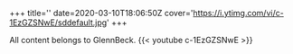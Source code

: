 +++
title=''
date=2020-03-10T18:06:50Z
cover='https://i.ytimg.com/vi/c-1EzGZSNwE/sddefault.jpg'
+++

All content belongs to GlennBeck.
{{< youtube c-1EzGZSNwE >}}
